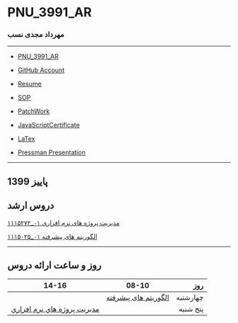 # PNU_3991_AR


### مهرداد مجدی نسب
---
-  [PNU_3991_AR](https://github.com/MehrdadMajdinasab/PNU_3991_AR)
- [GitHub Account](https://github.com/mehrdadmajdinasab)

- [Resume](https://mehrdadmajdinasab.github.io)

- [SOP](https://mehrdadmajdinasab.github.io/SOP)
- [PatchWork](https://github.com/MehrdadMajdinasab/PNU_3991_AR/tree/main/SoftwareProjectManagement/PatchWork)
- [JavaScriptCertificate](https://github.com/MehrdadMajdinasab/PNU_3991_AR/tree/main/SoftwareProjectManagement/JS%20Certificate)
- [LaTex](https://github.com/MehrdadMajdinasab/PNU_3991_AR/tree/main/SoftwareProjectManagement/LaTeX)
- [Pressman Presentation](https://github.com/MehrdadMajdinasab/PNU_3991_AR/tree/main/SoftwareProjectManagement/PressMan%20Presentation)
------------------
## پاییز 1399

## دروس ارشد


[۱۱۱۵۲۷۲_۰۱      مديريت پروژه هاي نرم افزاري](https://github.com/AliRazavi-edu/PNU_3991/tree/master/_MSc/SoftwareProjectManagement/1115272_01)

[۱۱۱۵۰۲۵_۰۱     الگوریتم های پیشرفته](https://github.com/AliRazavi-edu/PNU_3991/tree/master/_MSc/AdvancedAlgorithms/1115025_01)

--------------
## روز و ساعت ارائه دروس

|     14-16     | 08-10          |  روز    |
| ------------- |:-------------:|--------:|
|               | [الگوریتم های پیشرفته](https://github.com/md-akhi/PNU_3991_AR/tree/main/SoftwareProjectManagement)|چهارشنبه |
|[ مديريت پروژه هاي نرم افزاري](https://github.com/md-akhi/PNU_3991_AR/tree/main/SoftwareProjectManagement)      | |پنج شنبه |
